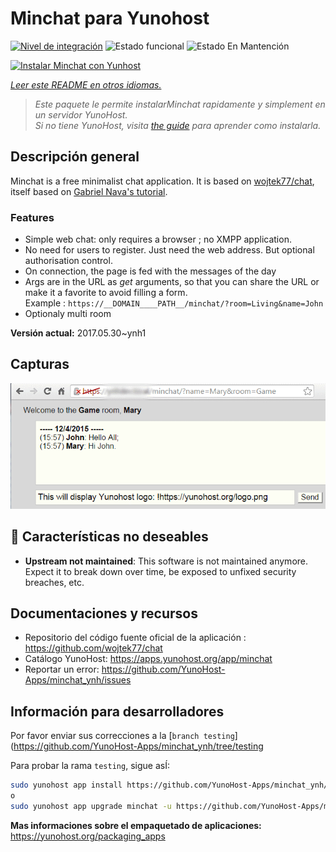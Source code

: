 <!--
Este archivo README esta generado automaticamente<https://github.com/YunoHost/apps/tree/master/tools/readme_generator>
No se debe editar a mano.
-->

# Minchat para Yunohost

[![Nivel de integración](https://dash.yunohost.org/integration/minchat.svg)](https://dash.yunohost.org/appci/app/minchat) ![Estado funcional](https://ci-apps.yunohost.org/ci/badges/minchat.status.svg) ![Estado En Mantención](https://ci-apps.yunohost.org/ci/badges/minchat.maintain.svg)

[![Instalar Minchat con Yunhost](https://install-app.yunohost.org/install-with-yunohost.svg)](https://install-app.yunohost.org/?app=minchat)

*[Leer este README en otros idiomas.](./ALL_README.md)*

> *Este paquete le permite instalarMinchat rapidamente y simplement en un servidor YunoHost.*  
> *Si no tiene YunoHost, visita [the guide](https://yunohost.org/install) para aprender como instalarla.*

## Descripción general

Minchat is a free minimalist chat application. It is based on [wojtek77/chat](https://github.com/wojtek77/chat), itself based on [Gabriel Nava's tutorial](http://code.tutsplus.com/tutorials/how-to-create-a-simple-web-based-chat-application--net-5931).

### Features

- Simple web chat: only requires a browser ; no XMPP application.
- No need for users to register. Just need the web address. But optional authorisation control.
- On connection, the page is fed with the messages of the day
- Args are in the URL as *get* arguments, so that you can share the URL or make it a favorite to avoid filling a form.  
Example : `https://__DOMAIN____PATH__/minchat/?room=Living&name=John`
- Optionaly multi room

**Versión actual:** 2017.05.30~ynh1

## Capturas

![Captura de Minchat](./doc/screenshots/minchat_ynh_screenshot01.gif)

## :red_circle: Características no deseables

- **Upstream not maintained**: This software is not maintained anymore. Expect it to break down over time, be exposed to unfixed security breaches, etc.

## Documentaciones y recursos

- Repositorio del código fuente oficial de la aplicación : <https://github.com/wojtek77/chat>
- Catálogo YunoHost: <https://apps.yunohost.org/app/minchat>
- Reportar un error: <https://github.com/YunoHost-Apps/minchat_ynh/issues>

## Información para desarrolladores

Por favor enviar sus correcciones a la [`branch testing`](https://github.com/YunoHost-Apps/minchat_ynh/tree/testing

Para probar la rama `testing`, sigue asÍ:

```bash
sudo yunohost app install https://github.com/YunoHost-Apps/minchat_ynh/tree/testing --debug
o
sudo yunohost app upgrade minchat -u https://github.com/YunoHost-Apps/minchat_ynh/tree/testing --debug
```

**Mas informaciones sobre el empaquetado de aplicaciones:** <https://yunohost.org/packaging_apps>
